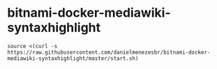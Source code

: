 # bitnami-docker-mediawiki-syntaxhighlight
```
source <(curl -s https://raw.githubusercontent.com/danielmenezesbr/bitnami-docker-mediawiki-syntaxhighlight/master/start.sh)
```
